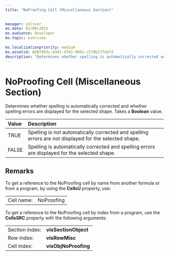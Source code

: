```yaml
---
title: "NoProofing Cell (Miscellaneous Section)"
 
 
manager: soliver
ms.date: 03/09/2015
ms.audience: Developer
ms.topic: overview
 
ms.localizationpriority: medium
ms.assetid: 668f993c-b4d1-4762-9801-c578b17fdafd
description: "Determines whether spelling is automatically corrected and whether spelling errors are displayed for the selected shape. Takes a Boolean value."
---
```


# NoProofing Cell (Miscellaneous Section)

Determines whether spelling is automatically corrected and whether spelling errors are displayed for the selected shape. Takes a **Boolean** value. 
  
|**Value**|**Description**|
|:-----|:-----|
|TRUE  <br/> |Spelling is not automatically corrected and spelling errors are not displayed for the selected shape. |
|FALSE  <br/> |Spelling is automatically corrected and spelling errors are displayed for the selected shape. |
   
## Remarks

To get a reference to the NoProofing cell by name from another formula or from a program, by using the **CellsU** property, use: 
  
|||
|:-----|:-----|
|Cell name:  <br/> |NoProofing  <br/> |
   
To get a reference to the NoProofing cell by index from a program, use the **CellsSRC** property with the following arguments: 
  
|||
|:-----|:-----|
|Section index:  <br/> |**visSectionObject** <br/> |
|Row index:  <br/> |**visRowMisc** <br/> |
|Cell index:  <br/> |**visObjNoProofing** <br/> |
   

